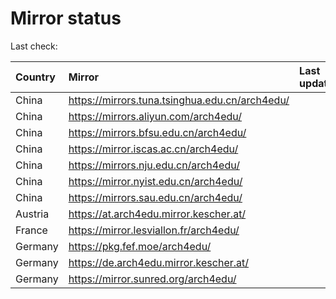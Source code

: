 <script src="./time.js"></script>
# Mirror status
Last check: <script type="text/javascript">localize(1699874115.1915815);</script>

|Country|Mirror|Last update|
|:------|:-----|:----------|
|China|https://mirrors.tuna.tsinghua.edu.cn/arch4edu/|<script type="text/javascript">localize(1699857091);</script>|
|China|https://mirrors.aliyun.com/arch4edu/|<script type="text/javascript">localize(1699813783);</script>|
|China|https://mirrors.bfsu.edu.cn/arch4edu/|<script type="text/javascript">localize(1699857091);</script>|
|China|https://mirror.iscas.ac.cn/arch4edu/|<script type="text/javascript">localize(1699857091);</script>|
|China|https://mirrors.nju.edu.cn/arch4edu/|<script type="text/javascript">localize(1699813783);</script>|
|China|https://mirror.nyist.edu.cn/arch4edu/|<script type="text/javascript">localize(1699813783);</script>|
|China|https://mirrors.sau.edu.cn/arch4edu/|<script type="text/javascript">localize(1699857091);</script>|
|Austria|https://at.arch4edu.mirror.kescher.at/|<script type="text/javascript">localize(1699857091);</script>|
|France|https://mirror.lesviallon.fr/arch4edu/|<script type="text/javascript">localize(1699813783);</script>|
|Germany|https://pkg.fef.moe/arch4edu/|<script type="text/javascript">localize(1699857091);</script>|
|Germany|https://de.arch4edu.mirror.kescher.at/|<script type="text/javascript">localize(1699857091);</script>|
|Germany|https://mirror.sunred.org/arch4edu/|<script type="text/javascript">localize(1699857091);</script>|

<script src="./tablefilter/tablefilter.js"></script>
<script src="./table.js"></script>